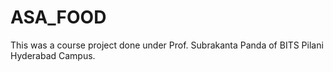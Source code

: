 # ASA_FOOD

This was a course project done under Prof. Subrakanta Panda of BITS Pilani Hyderabad Campus.
